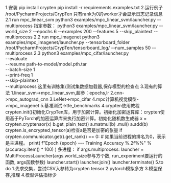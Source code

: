 1.安装
    pip install crypten
    pip install -r requirements.examples.txt
2.运行例子
/root/PycharmProjects/CrypTen
只有rank为0的worker才会显示日志记录信息
2.1 run mpc_linear_svm
    python3 examples/mpc_linear_svm/launcher.py --multiprocess
    指定参数：
    python3 examples/mpc_linear_svm/launcher.py --world_size 2 --epochs 6  --examples 200 --features 5 --skip_plaintext --multiprocess
2.2 run mpc_imagenet
    python3 examples/mpc_imagenet/launcher.py  --tensorboard_folder /root/PycharmProjects/CrypTen/tensorboard_log/ --num_samples 50 --multiprocess
2.3
python3 examples/mpc_cifar/launcher.py \
    --evaluate \
    --resume path-to-model/model.pth.tar \
    --batch-size 1 \
    --print-freq 1 \
    --skip-plaintext \
    --multiprocess
 这里有训练集\测试集数据加载器,保存模型的检查点
3.现有的算法
    1.linear_svm->mpc_linear_svm,超参：epochs,lr
    2.cnn->mpc_autograd_cnn
    3.LeNet->mpc_cifar
    4.mpc计算机视觉模型->mpc_imagenet
    5.基准测试->tfe_benchmarks
4.crypten使用教程
crypten.init()初始化CrypTen库，用于加密计算。初始化加密运算库：crypten使用基于PyTorch的加密运算库来执行加密计算。初始化随机数生成器
x = crypten.cryptensor(x)
b.get_plain_text()
a.matmul(b)
.mul()
a.add(b)
crypten.is_encrypted_tensor(a)检查a是否是加密的张量
        if crypten.communicator.get().get_rank() == 0:
            # 如果当前进程的排名为0，表示是主进程。
            print(
                f"Epoch {epoch} --- Training Accuracy %.2f%%" % (accuracy.item() * 100)
            )
多进程：
    if args.multiprocess:
        launcher = MultiProcessLauncher(args.world_size参与方个数, run_experiment要运行的函数, args函数参数)
        launcher.start()
        launcher.join()
        launcher.terminate()
5.to do
    1.先求交集，尝试CSV入参转为crypten tensor
    2.pytorch模拟多方
    3.模型保存,推理
    4.模型评估指标少
